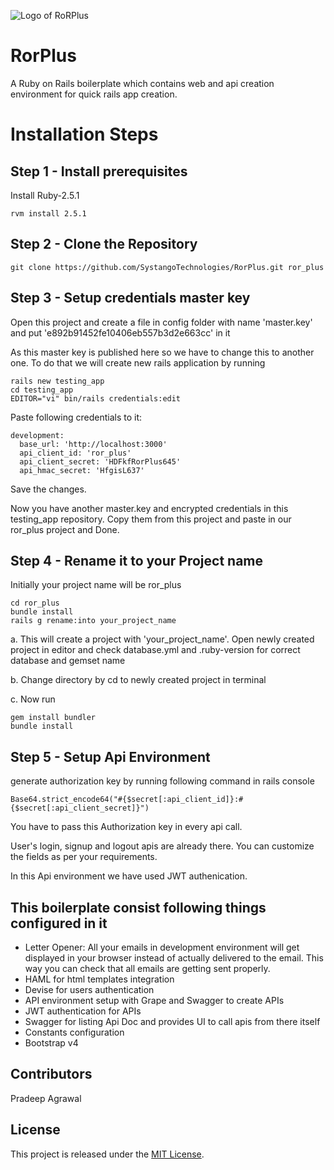 ![Logo of RoRPlus](https://drive.google.com/uc?id=1HAGX3lPk2W46XrMcg0vpdUB5ejmpa-bC)

RorPlus
=====================

A Ruby on Rails boilerplate which contains web and api creation environment for quick rails app creation.

# Installation Steps

Step 1 - Install prerequisites
--------------------
  Install Ruby-2.5.1

    rvm install 2.5.1

Step 2 - Clone the Repository
--------------------
    git clone https://github.com/SystangoTechnologies/RorPlus.git ror_plus

Step 3 - Setup credentials master key
--------------------
  Open this project and create a file in config folder with name 'master.key' and put 'e892b91452fe10406eb557b3d2e663cc' in it

  As this master key is published here so we have to change this to another one. To do that we will create new rails application by running

    rails new testing_app
    cd testing_app
    EDITOR="vi" bin/rails credentials:edit

  Paste following credentials to it:

    development:
      base_url: 'http://localhost:3000'
      api_client_id: 'ror_plus'
      api_client_secret: 'HDFkfRorPlus645'
      api_hmac_secret: 'HfgisL637'

  Save the changes.

  Now you have another master.key and encrypted credentials in this testing_app repository. Copy them from this project and paste in our ror_plus project and Done.

Step 4 - Rename it to your Project name
--------------------
  Initially your project name will be ror_plus

    cd ror_plus
    bundle install
    rails g rename:into your_project_name

  a. This will create a project with 'your_project_name'. Open newly created project in editor and check database.yml and .ruby-version for correct database and gemset name

  b. Change directory by cd to newly created project in terminal

  c. Now run

    gem install bundler
    bundle install

Step 5 - Setup Api Environment
--------------------
  generate authorization key by running following command in rails console

    Base64.strict_encode64("#{$secret[:api_client_id]}:#{$secret[:api_client_secret]}")

  You have to pass this Authorization key in every api call.

  User's login, signup and logout apis are already there. You can customize the fields as per your requirements.

  In this Api environment we have used JWT authenication.


This boilerplate consist following things configured in it
--------------------
  - Letter Opener: All your emails in development environment will get displayed in your browser instead of actually delivered to the email. This way you can check that all emails are getting sent properly.
  - HAML for html templates integration
  - Devise for users authentication
  - API environment setup with Grape and Swagger to create APIs
  - JWT authentication for APIs
  - Swagger for listing Api Doc and provides UI to call apis from there itself
  - Constants configuration
  - Bootstrap v4

## Contributors

  Pradeep Agrawal

## License

  This project is released under the [MIT License](https://opensource.org/licenses/MIT).
